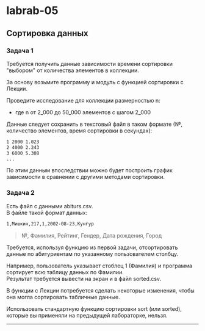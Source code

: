 # labrab-05

## Сортировка данных

### Задача 1

Требуется получить данные зависимости времени сортировки "выбором" от количества элементов в коллекции.  

За основу возьмите программу и модуль с функцией сортировки с Лекции.  

Проведите исследование для коллекции размерностью n:  
- где n от 2_000 до 50_000 элементов с шагом 2_000  

Данные следует сохранить в текстовый файл в таком формате (№, количество элементов, время сортировки в секундах):  

```txt
1 2000 1.023
2 4000 2.243
3 6000 5.308
...  
```

По этим данным впоследствии можно будет построить график зависимости в сравнении с другими методами сортировки.  

### Задача 2

Есть файл с данными abiturs.csv.  
В файле такой формат данных:  

```txt
1,Мишкин,217,1,2002-08-23,Кунгур
```

> №, Фамилия, Рейтинг, Гендер, Дата рождения, Город  

Требуется, используя функцию из первой задачи, отсортировать данные по абитуриентам по указанному пользователем столбцу.  

Например, пользователь указывает стоблец 1 (Фамилия) и программа сортирует всю таблицу данных по Фамилии.  
Результат требуется вывести на экран и в файл sorted.csv.  

В функции с Лекции потребуется сделать некоторые изменения, чтобы она могла сортировать табличные данные.  

Использовать стандартную функцию сортировки sort (или sorted), которые вы применяли на предыдущей лабораторке, нельзя.  

---  
